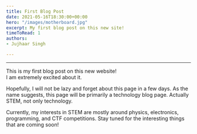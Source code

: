 ```yaml
---
title: First Blog Post
date: 2021-05-16T18:30:00+00:00
hero: "/images/motherboard.jpg"
excerpt: My first blog post on this new site!
timeToRead: 1
authors:
- Jujhaar Singh

---
```


---


This is my first blog post on this new website!  
I am extremely excited about it.

Hopefully, I will not be lazy and forget about this page in a few days. As the name suggests, this page will be primarily a technology blog page. Actually STEM, not only technology. 

Currently, my interests in STEM are mostly around physics, electronics, programming, and CTF competitions. Stay tuned for the interesting things that are coming soon!